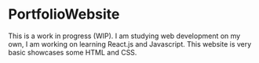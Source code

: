# PortfolioWebsite
This is a work in progress (WIP). I am studying web development on my own, I am working on learning React.js and Javascript. This website is very basic showcases some HTML and CSS.
